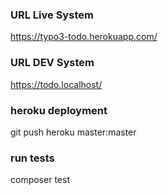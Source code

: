 ### URL Live System

https://typo3-todo.herokuapp.com/

### URL DEV System

https://todo.localhost/

### heroku deployment

git push heroku master:master

### run tests

composer test